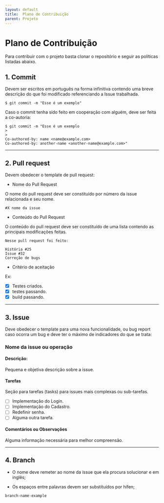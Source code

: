 ```yaml
---
layout: default
title:  Plano de Contribuição
parent: Projeto
---
```


# Plano de Contribuição

Para contribuir com o projeto basta clonar o repositório e seguir as políticas listadas abaixo.

## 1. Commit

Devem ser escritos em português na forma infinitiva contendo uma breve descrição do que foi modificado referenciando a Issue trabalhada.

```
$ git commit -m "Esse é um exemplo"
```

Caso o commit tenha sido feito em cooperação com alguém, deve ser feita a co-autoria:

```
$ git commit -m "Esse é um exemplo
>
>
Co-authored-by: name <name@example.com>
Co-authored-by: another-name <another-name@example.com>"
```
---

## 2. Pull request

Devem obedecer o template de pull request:

- Nome do Pull Request

O nome do pull request deve ser constituído por número da issue relacionada e seu nome.

```
#X nome da issue
```

- Conteúdo do Pull Request

O conteúdo do pull request deve ser constituído de uma lista contendo as principais modificações feitas.

```
Nesse pull request foi feito:

História #25
Issue #32
Correção de bugs
```

- Critério de aceitação

Ex:
- [x] Testes criados.
- [x] testes passando.
- [x] build passando.

---

## 3. Issue

Deve obedecer o template para uma nova funcionalidade, ou bug report caso ocorra um bug e deve ter o máximo de indicadores do que se trata:

### Nome da issue ou operação

#### Descrição:
Pequena e objetiva descrição sobre a issue.

#### Tarefas
Seção para tarefas (tasks) para issues mais complexas ou sub-tarefas. 
- [ ] Implementação do Login.
- [ ] Implementação do Cadastro.
- [ ] Redefinir senha.
- [ ] Alguma outra tarefa.

#### Comentários ou Observações
Alguma informação necessária para melhor compreensão.

---

## 4. Branch

- O nome deve remeter ao nome da issue que ela procura solucionar e em inglês;

- Os espaços entre palavras devem ser substituídos por hífen;

```
branch-name-example
```






